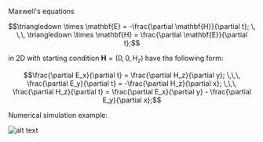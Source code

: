 Maxwell's equations
```math
\triangledown \times \mathbf{E} = -\frac{\partial \mathbf{H}}{\partial t}; \, \,\, \triangledown \times \mathbf{H} = \frac{\partial \mathbf{E}}{\partial t};
```

in 2D with starting condition $\mathbf{H} = (0, 0, H_z)$ have the following form:

```math
\frac{\partial E_x}{\partial t} = \frac{\partial H_z}{\partial y}; \,\,\, \frac{\partial E_y}{\partial t} = -\frac{\partial H_z}{\partial x}; \,\,\, \frac{\partial H_z}{\partial t} = \frac{\partial E_x}{\partial y} - \frac{\partial E_y}{\partial x};
```
Numerical simulation example:

![alt text](https://github.com/danis-b/Maxwell_2D/blob/main/animation.gif)
